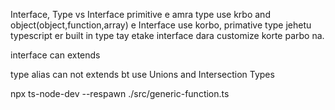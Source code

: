 Interface, Type vs Interface
primitive e amra type use krbo and object(object,function,array) e Interface use korbo, primative type jehetu typescript er built in type tay etake interface dara customize korte parbo na.

interface can extends 

type alias can not extends bt use Unions and Intersection Types

npx ts-node-dev  --respawn ./src/generic-function.ts





